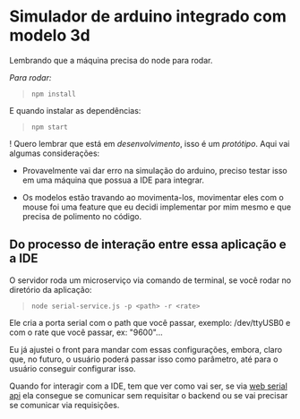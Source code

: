 # Simulador de arduino integrado com modelo 3d

Lembrando que a máquina precisa do node para rodar.

*Para rodar:*

> `npm install`

E quando instalar as dependências:

> `npm start`

! Quero lembrar que está em *desenvolvimento*, isso é um *protótipo*. Aqui vai algumas considerações:

- Provavelmente vai dar erro na simulação do arduino, preciso testar isso em uma máquina que possua a IDE para integrar.

- Os modelos estão travando ao movimenta-los, movimentar eles com o mouse foi uma feature que eu decidi implementar por mim mesmo e que precisa de polimento no código.

## Do processo de interação entre essa aplicação e a IDE

O servidor roda um microserviço via comando de terminal, se você rodar no diretório da aplicação:

> `node serial-service.js -p <path> -r <rate>`

Ele cria a porta serial com o path que você passar, exemplo: /dev/ttyUSB0 e com o rate que você passar, ex: "9600"...

Eu já ajustei o front para mandar com essas configurações, embora, claro que, no futuro, o usuário poderá passar isso como parâmetro, até para o usuário conseguir configurar isso.

Quando for interagir com a IDE, tem que ver como vai ser, se via [web serial api](https://developer.mozilla.org/en-US/docs/Web/API/Web_Serial_API) ela consegue se comunicar sem requisitar o backend ou se vai precisar se comunicar via requisições.
